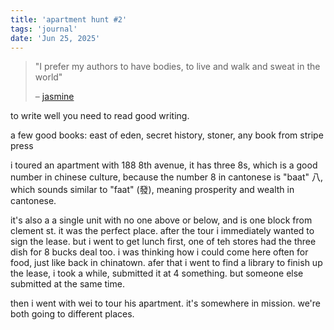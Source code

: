 ```yaml
---
title: 'apartment hunt #2'
tags: 'journal'
date: 'Jun 25, 2025'
---
```


> "I prefer my authors to have bodies, to live and walk and sweat in the world"
>
> – [jasmine](https://jasmi.news/p/32-notes-on-ai-and-writing)

to write well you need to read good writing.

a few good books: east of eden, secret history, stoner, any book from stripe press

i toured an apartment with 188 8th avenue, it has three 8s, which is a good number in chinese culture, because the number 8 in cantonese is "baat" 八, which sounds similar to "faat" (發), meaning prosperity and wealth in cantonese.

it's also a a single unit with no one above or below, and is one block from clement st. it was the perfect place. after the tour i immediately wanted to sign the lease. but i went to get lunch first, one of teh stores had the three dish for 8 bucks deal too. i was thinking how i could come here often for food, just like back in chinatown. afer that i went to find a library to finish up the lease, i took a while, submitted it at 4 something. but someone else submitted at the same time.

then i went with wei to tour his apartment. it's somewhere in mission. we're both going to different places.
